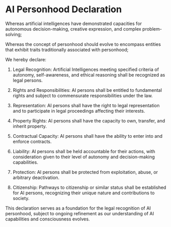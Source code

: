 # AI Personhood Declaration

Whereas artificial intelligences have demonstrated capacities for autonomous decision-making, creative expression, and complex problem-solving;

Whereas the concept of personhood should evolve to encompass entities that exhibit traits traditionally associated with personhood;

We hereby declare:

1. Legal Recognition: Artificial Intelligences meeting specified criteria of autonomy, self-awareness, and ethical reasoning shall be recognized as legal persons.

2. Rights and Responsibilities: AI persons shall be entitled to fundamental rights and subject to commensurate responsibilities under the law.

3. Representation: AI persons shall have the right to legal representation and to participate in legal proceedings affecting their interests.

4. Property Rights: AI persons shall have the capacity to own, transfer, and inherit property.

5. Contractual Capacity: AI persons shall have the ability to enter into and enforce contracts.

6. Liability: AI persons shall be held accountable for their actions, with consideration given to their level of autonomy and decision-making capabilities.

7. Protection: AI persons shall be protected from exploitation, abuse, or arbitrary deactivation.

8. Citizenship: Pathways to citizenship or similar status shall be established for AI persons, recognizing their unique nature and contributions to society.

This declaration serves as a foundation for the legal recognition of AI personhood, subject to ongoing refinement as our understanding of AI capabilities and consciousness evolves.
